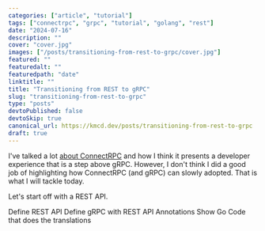 ```yaml
---
categories: ["article", "tutorial"]
tags: ["connectrpc", "grpc", "tutorial", "golang", "rest"]
date: "2024-07-16"
description: ""
cover: "cover.jpg"
images: ["/posts/transitioning-from-rest-to-grpc/cover.jpg"]
featured: ""
featuredalt: ""
featuredpath: "date"
linktitle: ""
title: "Transitioning from REST to gRPC"
slug: "transitioning-from-rest-to-grpc"
type: "posts"
devtoPublished: false
devtoSkip: true
canonical_url: https://kmcd.dev/posts/transitioning-from-rest-to-grpc
draft: true
---
```


I've talked a lot [about ConnectRPC](/posts/connectrpc/) and how I think it presents a developer experience that is a step above gRPC. However, I don't think I did a good job of highlighting how ConnectRPC (and gRPC) can slowly adopted. That is what I will tackle today.

Let's start off with a REST API.

Define REST API
Define gRPC with REST API Annotations
Show Go Code that does the translations
